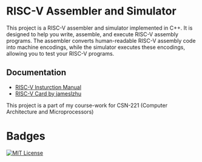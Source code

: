 # RISC-V Assembler and Simulator
This project is a RISC-V assembler and simulator implemented in C++. It is designed to help you write, assemble, and execute RISC-V assembly programs. The assembler converts human-readable RISC-V assembly code into machine encodings, while the simulator executes these encodings, allowing you to test your RISC-V programs.

## Documentation

* [RISC-V Insturction Manual](https://riscv.org/wp-content/uploads/2017/05/riscv-spec-v2.2.pdf)
* [RISC-V Card by jameslzhu](https://github.com/jameslzhu/riscv-card)

This project is a part of my course-work for CSN-221 (Computer Architecture and Microprocessors)
# Badges
[![MIT License](https://img.shields.io/badge/License-MIT-green.svg)](https://choosealicense.com/licenses/mit/) 
